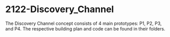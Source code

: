 # 2122-Discovery_Channel

The Discovery Channel concept consists of 4 main prototypes:
P1, P2, P3, and P4. 
The respective building plan and code can be found in their folders.
